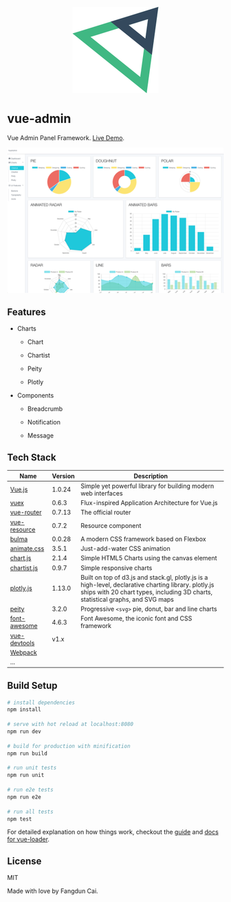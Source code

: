 <p align="center"><img width="200" src="src/assets/logo@2x.png"></p>

# vue-admin

Vue Admin Panel Framework. [Live Demo][].

![](screenshots/app.png)

## Features

* Charts

  * Chart

  * Chartist

  * Peity

  * Plotly

* Components

  * Breadcrumb

  * Notification

  * Message

## Tech Stack

| Name | Version | Description |  
| --- | --- | --- |  
| [Vue.js][] | 1.0.24 | Simple yet powerful library for building modern web interfaces |  
| [vuex][] | 0.6.3 | Flux-inspired Application Architecture for Vue.js |  
| [vue-router][] | 0.7.13 | The official router |  
| [vue-resource][] | 0.7.2 | Resource component |  
| [bulma][] | 0.0.28 | A modern CSS framework based on Flexbox |  
| [animate.css][] | 3.5.1 | Just-add-water CSS animation |  
| [chart.js][] | 2.1.4 | Simple HTML5 Charts using the canvas element |  
| [chartist.js][] | 0.9.7 | Simple responsive charts |  
| [plotly.js][] | 1.13.0 | Built on top of d3.js and stack.gl, plotly.js is a high-level, declarative charting library. plotly.js ships with 20 chart types, including 3D charts, statistical graphs, and SVG maps |  
| [peity][] | 3.2.0 | Progressive `<svg>` pie, donut, bar and line charts |  
| [font-awesome][] | 4.6.3 | Font Awesome, the iconic font and CSS framework |  
| [vue-devtools][]| v1.x     |           |
| [Webpack][]   |          |           |
| ... |  |  |  

## Build Setup

``` bash
# install dependencies
npm install

# serve with hot reload at localhost:8080
npm run dev

# build for production with minification
npm run build

# run unit tests
npm run unit

# run e2e tests
npm run e2e

# run all tests
npm test
```

For detailed explanation on how things work, checkout the [guide](http://vuejs-templates.github.io/webpack/) and [docs for vue-loader](http://vuejs.github.io/vue-loader).

## License

  MIT

Made with love by Fangdun Cai.

[Live Demo]: https://vue-admin.fundon.me/
[Vue.js]: http://vuejs.org
[vuex]: https://github.com/vuejs/vuex
[vue-router]: https://github.com/vuejs/vue-router
[vue-resource]: https://github.com/vuejs/vue-resource
[vue-devtools]: https://github.com/vuejs/vue-devtools
[Bulma]: http://bulma.io
[animate.css]: http://daneden.github.io/animate.css/
[chart.js]: http://www.chartjs.org
[chartist.js]: https://gionkunz.github.io/chartist-js/index.html
[plotly.js]: https://github.com/plotly/plotly.js
[peity]: https://github.com/benpickles/peity
[font-awesome]: http://fontawesome.io
[Webpack]: https://webpack.github.io
